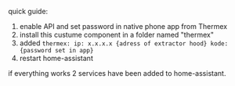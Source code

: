 quick guide:
1) enable API and set password in native phone app from Thermex
2) install this custume component in a folder named "thermex"
3) added
   <code>thermex:
   ip: x.x.x.x {adress of extractor hood}
   kode: {password set in app}</code>
5) restart home-assistant

if everything works 2 services have been added to home-assistant.
